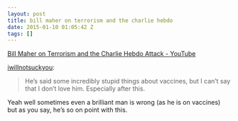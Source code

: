 ```yaml
---
layout: post
title: bill maher on terrorism and the charlie hebdo
date: 2015-01-10 01:05:42 Z
tags: []
---
```

[Bill Maher on Terrorism and the Charlie Hebdo Attack - YouTube](http://youtu.be/Xj58TavOIqg)

[iwillnotsuckyou](http://iwillnotsuckyou.tumblr.com/post/107544619446/bill-maher-on-terrorism-and-the-charlie-hebdo):

> He’s said some incredibly stupid things about vaccines, but I can’t say that I don’t love him. Especially after this.

Yeah well sometimes even a brilliant man is wrong (as he is on vaccines) but as you say, he’s so on point with this.
